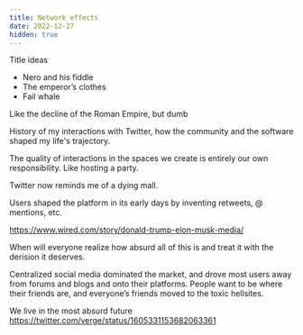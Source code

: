 ```yaml
---
title: Network effects
date: 2022-12-27
hidden: true
---
```


Title ideas
- Nero and his fiddle
- The emperor’s clothes 
- Fail whale 

Like the decline of the Roman Empire, but dumb 

History of my interactions with Twitter, how the community and the software shaped my life's trajectory.

The quality of interactions in the spaces we create is entirely our own responsibility. Like hosting a party. 

Twitter now reminds me of a dying mall. 

Users shaped the platform in its early days by inventing retweets, @ mentions, etc. 

https://www.wired.com/story/donald-trump-elon-musk-media/

When will everyone realize how absurd all of this is and treat it with the derision it deserves. 

Centralized social media dominated the market, and drove most users away from forums and blogs and onto their platforms. People want to be where their friends are, and everyone’s friends moved to the toxic hellsites. 

We live in the most absurd future https://twitter.com/verge/status/1605331153682063361